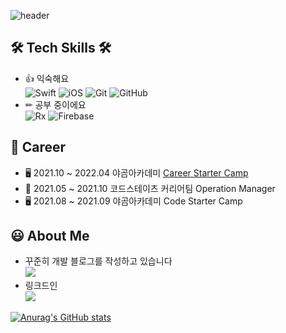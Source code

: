 ![header](https://capsule-render.vercel.app/api?type=Rounded&color=auto&height=200&section=header&text=Hojoon%20&fontSize=90)


## 🛠️ Tech Skills 🛠️
- 👍 익숙해요 <br>
![Swift](https://img.shields.io/badge/Swift-FA7343?style=flat-square&logo=Swift&logoColor=white) ![iOS](https://img.shields.io/badge/iOS-222222?style=flat-square&logo=Apple&logoColor=white) ![Git](https://img.shields.io/badge/Git-F05032?style=flat-square&logo=Git&logoColor=white) ![GitHub](https://img.shields.io/badge/GitHub-181717?style=flat-square&logo=GitHub&logoColor=white)
- ✏ 공부 중이에요 <br>
![Rx](https://img.shields.io/badge/RxSwift%20&%20RxCocoa-B7178C?style=flat-square&logo=ReactiveX&logoColor=white) ![Firebase](https://img.shields.io/badge/Firebase-FFCA28?style=flat-square&logo=Firebase&logoColor=black)

## 🚴 Career
- 🖥 2021.10 ~ 2022.04 야곰아카데미 [Career Starter Camp](https://github.com/yanghojoon/yanghojoon/tree/main/yagomCamp)
- 🏢 2021.05 ~ 2021.10 코드스테이츠 커리어팀 Operation Manager
- 🖥 2021.08 ~ 2021.09 야곰아카데미 Code Starter Camp

## 😃 About Me
- 꾸준히 개발 블로그를 작성하고 있습니다 <br>
<a href="https://ho8487.tistory.com/"><img src="https://img.shields.io/badge/Tech%20Blog-11B48A?style=flat-square&logo=Vimeo&logoColor=white&link=https://ho8487.tistory.com/"/></a>
- 링크드인 <br>
<a href="https://www.linkedin.com/in/%ED%98%B8%EC%A4%80-%EC%96%91-91890b213/"><img src="https://img.shields.io/badge/LinkedIn-0A66C2.svg?style=flat-square&logo=LinkedIn&logoColor=white&link=https://www.linkedin.com/in/%ED%98%B8%EC%A4%80-%EC%96%91-91890b213/"/></a>

[![Anurag's GitHub stats](https://github-readme-stats.vercel.app/api?username=yanghojoon)](https://github.com/anuraghazra/github-readme-stats)
